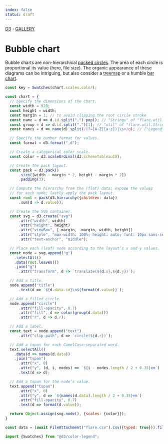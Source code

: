 ```yaml
---
index: false
status: draft
---
```


<div style="color: grey; font: 13px/25.5px var(--sans-serif); text-transform: uppercase;"><h1 style="display: none;">Bubble chart</h1><a href="https://d3js.org/">D3</a> › <a href="/@d3/gallery">Gallery</a></div>

# Bubble chart

Bubble charts are non-hierarchical [packed circles](/@d3/pack/2?intent=fork). The area of each circle is proportional its value (here, file size). The organic appearance of these diagrams can be intriguing, but also consider a [treemap](/@d3/treemap/2?intent=fork) or a humble [bar chart](/@d3/horizontal-bar-chart/2?intent=fork).

```js
const key = Swatches(chart.scales.color);
```

```js echo
const chart = {
  // Specify the dimensions of the chart.
  const width = 928;
  const height = width;
  const margin = 1; // to avoid clipping the root circle stroke
  const name = d => d.id.split(".").pop(); // "Strings" of "flare.util.Strings"
  const group = d => d.id.split(".")[1]; // "util" of "flare.util.Strings"
  const names = d => name(d).split(/(?=[A-Z][a-z])|\s+/g); // ["Legend", "Item"] of "flare.vis.legend.LegendItems"

  // Specify the number format for values.
  const format = d3.format(",d");

  // Create a categorical color scale.
  const color = d3.scaleOrdinal(d3.schemeTableau10);

  // Create the pack layout.
  const pack = d3.pack()
      .size([width - margin * 2, height - margin * 2])
      .padding(3);

  // Compute the hierarchy from the (flat) data; expose the values
  // for each node; lastly apply the pack layout.
  const root = pack(d3.hierarchy({children: data})
      .sum(d => d.value));

  // Create the SVG container.
  const svg = d3.create("svg")
      .attr("width", width)
      .attr("height", height)
      .attr("viewBox", [-margin, -margin, width, height])
      .attr("style", "max-width: 100%; height: auto; font: 10px sans-serif;")
      .attr("text-anchor", "middle");

  // Place each (leaf) node according to the layout’s x and y values.
  const node = svg.append("g")
    .selectAll()
    .data(root.leaves())
    .join("g")
      .attr("transform", d => `translate(${d.x},${d.y})`);

  // Add a title.
  node.append("title")
      .text(d => `${d.data.id}\n${format(d.value)}`);

  // Add a filled circle.
  node.append("circle")
      .attr("fill-opacity", 0.7)
      .attr("fill", d => color(group(d.data)))
      .attr("r", d => d.r);

  // Add a label.
  const text = node.append("text")
      .attr("clip-path", d => `circle(${d.r})`);

  // Add a tspan for each CamelCase-separated word.
  text.selectAll()
    .data(d => names(d.data))
    .join("tspan")
      .attr("x", 0)
      .attr("y", (d, i, nodes) => `${i - nodes.length / 2 + 0.35}em`)
      .text(d => d);

  // Add a tspan for the node’s value.
  text.append("tspan")
      .attr("x", 0)
      .attr("y", d => `${names(d.data).length / 2 + 0.35}em`)
      .attr("fill-opacity", 0.7)
      .text(d => format(d.value));

  return Object.assign(svg.node(), {scales: {color}});
}
```

```js echo
const data = (await FileAttachment("flare.csv").csv({typed: true})).filter(({value}) => value !== null);
```

```js echo
import {Swatches} from "@d3/color-legend";
```
